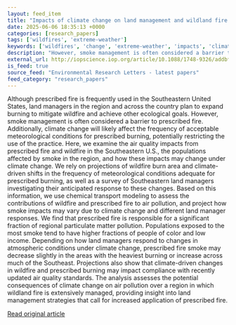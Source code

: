 ```yaml
---
layout: feed_item
title: "Impacts of climate change on land management and wildland fire smoke in the Southeastern United States"
date: 2025-06-06 18:35:13 +0000
categories: [research_papers]
tags: ['wildfires', 'extreme-weather']
keywords: ['wildfires', 'change', 'extreme-weather', 'impacts', 'climate']
description: "However, smoke management is often considered a barrier to prescribed fire"
external_url: http://iopscience.iop.org/article/10.1088/1748-9326/addbf5
is_feed: true
source_feed: "Environmental Research Letters - latest papers"
feed_category: "research_papers"
---
```


Although prescribed fire is frequently used in the Southeastern United States, land managers in the region and across the country plan to expand burning to mitigate wildfire and achieve other ecological goals. However, smoke management is often considered a barrier to prescribed fire. Additionally, climate change will likely affect the frequency of acceptable meteorological conditions for prescribed burning, potentially restricting the use of the practice. Here, we examine the air quality impacts from prescribed fire and wildfire in the Southeastern U.S., the populations affected by smoke in the region, and how these impacts may change under climate change. We rely on projections of wildfire burn area and climate-driven shifts in the frequency of meteorological conditions adequate for prescribed burning, as well as a survey of Southeastern land managers investigating their anticipated response to these changes. Based on this information, we use chemical transport modeling to assess the contributions of wildfire and prescribed fire to air pollution, and project how smoke impacts may vary due to climate change and different land manager responses. We find that prescribed fire is responsible for a significant fraction of regional particulate matter pollution. Populations exposed to the most smoke tend to have higher fractions of people of color and low income. Depending on how land managers respond to changes in atmospheric conditions under climate change, prescribed fire smoke may decrease slightly in the areas with the heaviest burning or increase across much of the Southeast. Projections also show that climate-driven changes in wildfire and prescribed burning may impact compliance with recently updated air quality standards. The analysis assesses the potential consequences of climate change on air pollution over a region in which wildland fire is extensively managed, providing insight into land management strategies that call for increased application of prescribed fire.

[Read original article](http://iopscience.iop.org/article/10.1088/1748-9326/addbf5)
